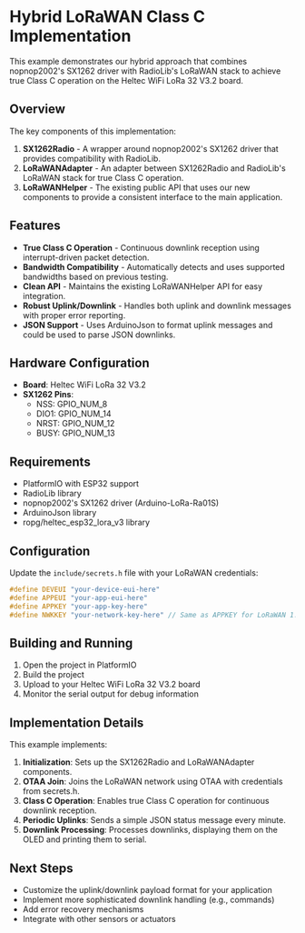 # Hybrid LoRaWAN Class C Implementation

This example demonstrates our hybrid approach that combines nopnop2002's SX1262 driver with RadioLib's LoRaWAN stack to achieve true Class C operation on the Heltec WiFi LoRa 32 V3.2 board.

## Overview

The key components of this implementation:

1. **SX1262Radio** - A wrapper around nopnop2002's SX1262 driver that provides compatibility with RadioLib.
2. **LoRaWANAdapter** - An adapter between SX1262Radio and RadioLib's LoRaWAN stack for true Class C operation.
3. **LoRaWANHelper** - The existing public API that uses our new components to provide a consistent interface to the main application.

## Features

- **True Class C Operation** - Continuous downlink reception using interrupt-driven packet detection.
- **Bandwidth Compatibility** - Automatically detects and uses supported bandwidths based on previous testing.
- **Clean API** - Maintains the existing LoRaWANHelper API for easy integration.
- **Robust Uplink/Downlink** - Handles both uplink and downlink messages with proper error reporting.
- **JSON Support** - Uses ArduinoJson to format uplink messages and could be used to parse JSON downlinks.

## Hardware Configuration

- **Board**: Heltec WiFi LoRa 32 V3.2
- **SX1262 Pins**:
  - NSS: GPIO_NUM_8
  - DIO1: GPIO_NUM_14
  - NRST: GPIO_NUM_12
  - BUSY: GPIO_NUM_13

## Requirements

- PlatformIO with ESP32 support
- RadioLib library
- nopnop2002's SX1262 driver (Arduino-LoRa-Ra01S)
- ArduinoJson library
- ropg/heltec_esp32_lora_v3 library

## Configuration

Update the `include/secrets.h` file with your LoRaWAN credentials:

```cpp
#define DEVEUI "your-device-eui-here"
#define APPEUI "your-app-eui-here"
#define APPKEY "your-app-key-here"
#define NWKKEY "your-network-key-here" // Same as APPKEY for LoRaWAN 1.0.x
```

## Building and Running

1. Open the project in PlatformIO
2. Build the project
3. Upload to your Heltec WiFi LoRa 32 V3.2 board
4. Monitor the serial output for debug information

## Implementation Details

This example implements:

1. **Initialization**: Sets up the SX1262Radio and LoRaWANAdapter components.
2. **OTAA Join**: Joins the LoRaWAN network using OTAA with credentials from secrets.h.
3. **Class C Operation**: Enables true Class C operation for continuous downlink reception.
4. **Periodic Uplinks**: Sends a simple JSON status message every minute.
5. **Downlink Processing**: Processes downlinks, displaying them on the OLED and printing them to serial.

## Next Steps

- Customize the uplink/downlink payload format for your application
- Implement more sophisticated downlink handling (e.g., commands)
- Add error recovery mechanisms
- Integrate with other sensors or actuators 